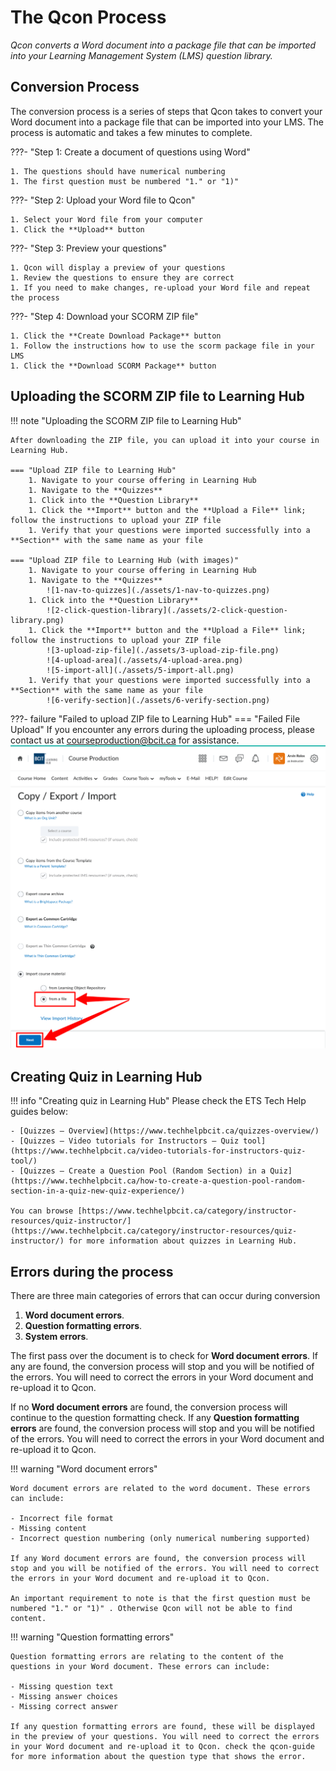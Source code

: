 # The Qcon Process

*Qcon converts a Word document into a package file that can be imported into your Learning Management System (LMS) question library.*

<!--
## Retrieve from LMS

To be added

## Publish to LMS
-->

## Conversion Process

The conversion process is a series of steps that Qcon takes to convert your Word document into a package file that can be imported into your LMS. The process is automatic and takes a few minutes to complete.

???- "Step 1: Create a document of questions using Word"

    1. The questions should have numerical numbering
    1. The first question must be numbered "1." or "1)"
???- "Step 2: Upload your Word file to Qcon"

    1. Select your Word file from your computer
    1. Click the **Upload** button
???- "Step 3: Preview your questions"

    1. Qcon will display a preview of your questions
    1. Review the questions to ensure they are correct
    1. If you need to make changes, re-upload your Word file and repeat the process
???- "Step 4: Download your SCORM ZIP file"

    1. Click the **Create Download Package** button
    1. Follow the instructions how to use the scorm package file in your LMS
    1. Click the **Download SCORM Package** button


## Uploading the SCORM ZIP file to Learning Hub
!!! note "Uploading the SCORM ZIP file to Learning Hub"

    After downloading the ZIP file, you can upload it into your course in Learning Hub.

    === "Upload ZIP file to Learning Hub"
        1. Navigate to your course offering in Learning Hub
        1. Navigate to the **Quizzes**
        1. Click into the **Question Library**
        1. Click the **Import** button and the **Upload a File** link; follow the instructions to upload your ZIP file
        1. Verify that your questions were imported successfully into a **Section** with the same name as your file
    
    === "Upload ZIP file to Learning Hub (with images)"
        1. Navigate to your course offering in Learning Hub
        1. Navigate to the **Quizzes**
            ![1-nav-to-quizzes](./assets/1-nav-to-quizzes.png)
        1. Click into the **Question Library**
            ![2-click-question-library](./assets/2-click-question-library.png)
        1. Click the **Import** button and the **Upload a File** link; follow the instructions to upload your ZIP file
            ![3-upload-zip-file](./assets/3-upload-zip-file.png)
            ![4-upload-area](./assets/4-upload-area.png)
            ![5-import-all](./assets/5-import-all.png)
        1. Verify that your questions were imported successfully into a **Section** with the same name as your file
            ![6-verify-section](./assets/6-verify-section.png)

???- failure "Failed to upload ZIP file to Learning Hub"
    === "Failed File Upload"
        If you encounter any errors during the uploading process, please contact us at [courseproduction@bcit.ca](mailto:courseproduction@bcit.ca) for assistance.
        ![7-failed-upload](7-failed-upload.png)

## Creating Quiz in Learning Hub

!!! info "Creating quiz in Learning Hub"
    Please check the ETS Tech Help guides below:

    - [Quizzes – Overview](https://www.techhelpbcit.ca/quizzes-overview/)
    - [Quizzes – Video tutorials for Instructors – Quiz tool](https://www.techhelpbcit.ca/video-tutorials-for-instructors-quiz-tool/)
    - [Quizzes – Create a Question Pool (Random Section) in a Quiz](https://www.techhelpbcit.ca/how-to-create-a-question-pool-random-section-in-a-quiz-new-quiz-experience/)

    You can browse [https://www.techhelpbcit.ca/category/instructor-resources/quiz-instructor/](https://www.techhelpbcit.ca/category/instructor-resources/quiz-instructor/) for more information about quizzes in Learning Hub.

## Errors during the process

There are three main categories of errors that can occur during conversion 

1. **Word document errors**.
1. **Question formatting errors**.
1. **System errors**.

The first pass over the document is to check for **Word document errors**. If any are found, the conversion process will stop and you will be notified of the errors. You will need to correct the errors in your Word document and re-upload it to Qcon.

If no **Word document errors** are found, the conversion process will continue to the question formatting check. If any **Question formatting errors** are found, the conversion process will stop and you will be notified of the errors. You will need to correct the errors in your Word document and re-upload it to Qcon.

!!! warning "Word document errors"
    
    Word document errors are related to the word document. These errors can include:

    - Incorrect file format
    - Missing content
    - Incorrect question numbering (only numerical numbering supported)

    If any Word document errors are found, the conversion process will stop and you will be notified of the errors. You will need to correct the errors in your Word document and re-upload it to Qcon.

    An important requirement to note is that the first question must be numbered "1." or "1)" . Otherwise Qcon will not be able to find content.

    
!!! warning "Question formatting errors"

    Question formatting errors are relating to the content of the questions in your Word document. These errors can include:

    - Missing question text
    - Missing answer choices
    - Missing correct answer

    If any question formatting errors are found, these will be displayed in the preview of your questions. You will need to correct the errors in your Word document and re-upload it to Qcon. check the qcon-guide for more information about the question type that shows the error.




<!-- 
    === "Canvas"

        To be added

    === "Moodle"

        To be added -->

